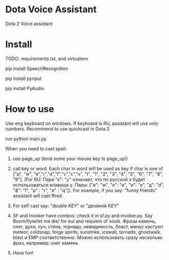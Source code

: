 # Dota Voice Assistant
Dota 2 Voice assistant 

# Install
TODO: requirements.txt, and virtualenv

pip install SpeechRecognition

pip install pynput

pip install PyAudio

# How to use
Use eng keyboard on windows. If keyboard is RU, assistant will use only numbers. Recommend to use quickcast in Dota 2

run python main.py

When you need to cast spell:
1) use page_up (bind some your mouse key to page_up!)

2) call key or word. Each char in word will be used as key if char is one of ["q", "w", "e","r","d","f","v","c","x", "t", "1", "2", "3", "4", "5", "6", "7", "8", "9"]. 
(For RU: Пара "x": "y" означает, что по русской x будет использоваться клавиша y. Пары: ["в": "w", "е": "e", "и": "e", "д": "d", "ф": "f", "р" : "r", "я" : "q"]).
For example, if you say: "funny friends" assistant will cast ffred.

3) For self cast say: "double *KEY*" or "двойной *KEY*"

4) SF and Invoker have combos: check it in sf.py and invoker.py. Say Boom/бум/let me die/ for eul and requiem of souls. Фразы камень, снег, духи, луч, стена, торнадо, невидимость, бласт, минус кастуют meteor, coldsnap, forge spirits, sunstrike, icewall, tornado, ghostwalk, blast и EMP соответственно.
Можно использовать сразу несколько фраз, например: снег камень

5) Have fun!
